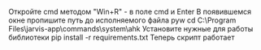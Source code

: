 Откройте cmd методом "Win+R" - в поле cmd и Enter
В появившемся окне пропишите путь до исполняемого файла pyw cd C:\Program Files\jarvis-app\commands\system\ahk
Установите нужные для работы библиотеки pip install -r requirements.txt
Теперь скрипт работает